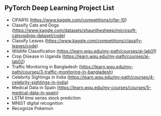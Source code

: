 ## PyTorch Deep Learning Project List
- CIFAR10 (https://www.kaggle.com/competitions/cifar-10)
- Classify Cats and Dogs (https://www.kaggle.com/datasets/shaunthesheep/microsoft-catsvsdogs-dataset/code)
- Classify Leaves (https://www.kaggle.com/competitions/classify-leaves/code)
- Wildlife Classification (https://learn.wqu.edu/my-path/courses/ai-lab01)
- Crop Disease in Uganda (https://learn.wqu.edu/my-path/courses/ai-lab02)
- Traffic Monitoring in Bangladesh (https://learn.wqu.edu/my-path/courses/3-traffic-monitoring-in-bangladesh)
- Celebrity Sightings in India (https://learn.wqu.edu/my-path/courses/4-celebrity-sightings-in-india)
- Medical Data in Spain (https://learn.wqu.edu/my-courses/courses/5-medical-data-in-spain)  
- LSTM time series stock prediction
- MNIST digital recognition
- Recognize Pokemon
